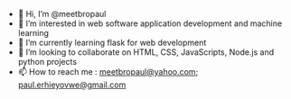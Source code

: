- 👋 Hi, I’m @meetbropaul
- 👀 I’m interested in web software application development and machine learning
- 🌱 I’m currently learning flask for web development
- 💞️ I’m looking to collaborate on HTML, CSS, JavaScripts, Node.js and python projects
- 📫 How to reach me : meetbropaul@yahoo.com; paul.erhieyovwe@gmail.com

<!---
meetbropaul/meetbropaul is a ✨ special ✨ repository because its `README.md` (this file) appears on your GitHub profile.
You can click the Preview link to take a look at your changes.
--->
